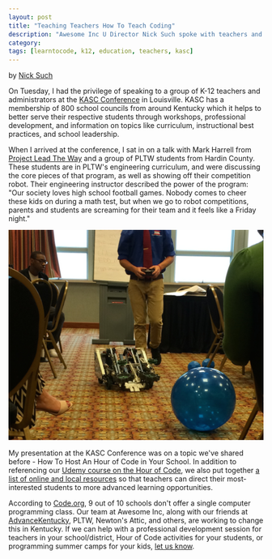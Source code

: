 ```yaml
---
layout: post
title: "Teaching Teachers How To Teach Coding"
description: "Awesome Inc U Director Nick Such spoke with teachers and K-12 administrators at the KASC Conference in Louisville this week about How To Host An Hour of Code at Your School"
category: 
tags: [learntocode, k12, education, teachers, kasc]
---
```


by [Nick Such](https://plus.google.com/+NickSuch/)

On Tuesday, I had the privilege of speaking to a group of K-12 teachers and administrators at the [KASC Conference](http://www.kasc.net/2010/?page_id=26) in Louisville. KASC has a membership of 800 school councils from around Kentucky which it helps to better serve their respective students through workshops, professional development, and information on topics like curriculum, instructional best practices, and school leadership. 

<!--break-->

When I arrived at the conference, I sat in on a talk with Mark Harrell from [Project Lead The Way](http://www.pltwky.org) and a group of PLTW students from Hardin County. These students are in PLTW's engineering curriculum, and were discussing the core pieces of that program, as well as showing off their competition robot. Their engineering instructor described the power of the program: "Our society loves high school football games. Nobody comes to cheer these kids on during a math test, but when we go to robot competitions, parents and students are screaming for their team and it feels like a Friday night."

![Hardin County PLTW students with robot at KASC Conference 2014](/img/blog/kasc-pltw-robot.jpg)

My presentation at the KASC Conference was on a topic we've shared before - How To Host An Hour of Code in Your School. In addition to referencing our [Udemy course on the Hour of Code](https://www.udemy.com/hourofcode/), we also put together [a list of online and local resources](http://bit.ly/codekasc) so that teachers can direct their most-interested students to more advanced learning opportunities.

According to [Code.org](http://code.org/stats), 9 out of 10 schools don't offer a single computer programming class. Our team at Awesome Inc, along with our friends at [AdvanceKentucky](http://www.advancekentucky.com/kycoders?showall=1&limitstart=), PLTW, Newton's Attic, and others, are working to change this in Kentucky. If we can help with a professional development session for teachers in your school/district, Hour of Code activities for your students, or programming summer camps for your kids, [let us know](mailto:founders@awesomeinc.org?Subject=Awesome%20Inc%20U%20K-12%20training).